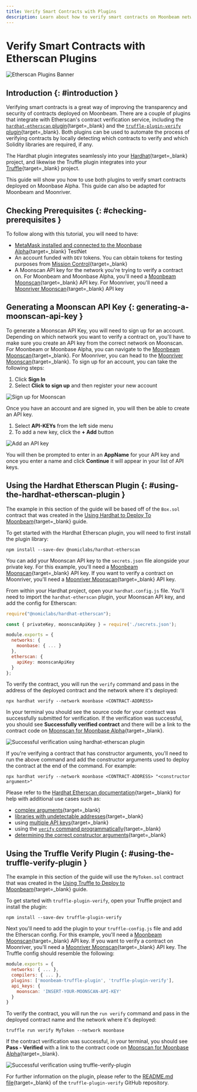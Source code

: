 ```yaml
---
title: Verify Smart Contracts with Plugins
description: Learn about how to verify smart contracts on Moonbeam networks using the Etherscan plugins made available by Hardhat and Truffle.
---
```


# Verify Smart Contracts with Etherscan Plugins

![Etherscan Plugins Banner](/images/builders/build/eth-api/verify-contracts/etherscan-plugins/plugins-banner.png)

## Introduction {: #introduction } 

Verifying smart contracts is a great way of improving the transparency and security of contracts deployed on Moonbeam. There are a couple of plugins that integrate with Etherscan's contract verification service, including the [`hardhat-etherscan` plugin](https://hardhat.org/plugins/nomiclabs-hardhat-etherscan.html){target=_blank} and the [`truffle-plugin-verify` plugin](https://github.com/rkalis/truffle-plugin-verify){target=_blank}. Both plugins can be used to automate the process of verifying contracts by locally detecting which contracts to verify and which Solidity libraries are required, if any.

The Hardhat plugin integrates seamlessly into your [Hardhat](https://hardhat.org/){target=_blank} project, and likewise the Truffle plugin integrates into your [Truffle](https://trufflesuite.com/){target=_blank} project.

This guide will show you how to use both plugins to verify smart contracts deployed on Moonbase Alpha. This guide can also be adapted for Moonbeam and Moonriver.

## Checking Prerequisites {: #checking-prerequisites }

To follow along with this tutorial, you will need to have:

- [MetaMask installed and connected to the Moonbase Alpha](/tokens/connect/metamask/){target=_blank} TestNet
- An account funded with `DEV` tokens. You can obtain tokens for testing purposes from [Mission Control](/builders/get-started/moonbase/#get-tokens/){target=_blank}
- A Moonscan API key for the network you're trying to verify a contract on. For Moonbeam and Moonbase Alpha, you'll need a [Moonbeam Moonscan](https://moonscan.io/){target=_blank} API key. For Moonriver, you'll need a [Moonriver Moonscan](https://moonriver.moonscan.io/){target=_blank} API key

## Generating a Moonscan API Key {: generating-a-moonscan-api-key }

To generate a Moonscan API Key, you will need to sign up for an account. Depending on which network you want to verify a contract on, you'll have to make sure you create an API key from the correct network on Moonscan. For Moonbeam or Moonbase Alpha, you can navigate to the [Moonbeam Moonscan](https://moonscan.io/){target=_blank}. For Moonriver, you can head to the [Moonriver Moonscan](https://moonriver.moonscan.io/){target=_blank}. To sign up for an account, you can take the following steps:

1. Click **Sign In**
2. Select **Click to sign up** and then register your new account

![Sign up for Moonscan](/images/builders/build/eth-api/verify-contracts/etherscan-plugins/plugins-1.png)

Once you have an account and are signed in, you will then be able to create an API key. 

1. Select **API-KEYs** from the left side menu
2. To add a new key, click the **+ Add** button

![Add an API key](/images/builders/build/eth-api/verify-contracts/etherscan-plugins/plugins-2.png)

You will then be prompted to enter in an **AppName** for your API key and once you enter a name and click **Continue** it will appear in your list of API keys. 

## Using the Hardhat Etherscan Plugin {: #using-the-hardhat-etherscan-plugin }

The example in this section of the guide will be based off of the `Box.sol` contract that was created in the [Using Hardhat to Deploy To Moonbeam](/builders/build/eth-api/dev-env/hardhat/){target=_blank} guide. 

To get started with the Hardhat Etherscan plugin, you will need to first install the plugin library:

```
npm install --save-dev @nomiclabs/hardhat-etherscan
```

You can add your Moonscan API key to the `secrets.json` file alongside your private key. For this example, you'll need a [Moonbeam Moonscan](https://moonscan.io/){target=_blank} API key. If you want to verify a contract on Moonriver, you'll need a [Moonriver Moonscan](https://moonriver.moonscan.io/){target=_blank} API key.

From within your Hardhat project, open your `hardhat.config.js` file. You'll need to import the `hardhat-etherscan` plugin, your Moonscan API key, and add the config for Etherscan:

```js
require("@nomiclabs/hardhat-etherscan");

const { privateKey, moonscanApiKey } = require('./secrets.json');

module.exports = {
  networks: {
    moonbase: { ... }
  },
  etherscan: {
    apiKey: moonscanApiKey
  }
};
```

To verify the contract, you will run the `verify` command and pass in the address of the deployed contract and the network where it's deployed:

```
npx hardhat verify --network moonbase <CONTRACT-ADDRESS>
```

In your terminal you should see the source code for your contract was successfully submitted for verification. If the verification was successful, you should see **Successfully verified contract** and there will be a link to the contract code on [Moonscan for Moonbase Alpha](https://moonbase.moonscan.io/){target=_blank}.

![Successful verification using hardhat-etherscan plugin](/images/builders/build/eth-api/verify-contracts/etherscan-plugins/plugins-3.png)

If you're verifying a contract that has constructor arguments, you'll need to run the above command and add the constructor arguments used to deploy the contract at the end of the command. For example:

```
npx hardhat verify --network moonbase <CONTRACT-ADDRESS> "<constructor argument>"
```

Please refer to the [Hardhat Etherscan documentation](https://hardhat.org/plugins/nomiclabs-hardhat-etherscan.html){target=_blank} for help with additional use cases such as:

- [complex arguments](https://hardhat.org/plugins/nomiclabs-hardhat-etherscan.html#complex-arguments){target=_blank} 
- [libraries with undetectable addresses](https://hardhat.org/plugins/nomiclabs-hardhat-etherscan.html#libraries-with-undetectable-addresses){target=_blank}
- using [multiple API keys](https://hardhat.org/plugins/nomiclabs-hardhat-etherscan.html#multiple-api-keys-and-alternative-block-explorers){target=_blank} 
- using the [`verify` command programmatically](https://hardhat.org/plugins/nomiclabs-hardhat-etherscan.html#using-programmatically){target=_blank}
- [determining the correct constructor arguments](https://info.etherscan.com/determine-correct-constructor-argument-during-source-code-verification-on-etherscan/){target=_blank}

## Using the Truffle Verify Plugin {: #using-the-truffle-verify-plugin }

The example in this section of the guide will use the `MyToken.sol` contract that was created in the [Using Truffle to Deploy to Moonbeam](/builders/build/eth-api/dev-env/truffle/){target=_blank} guide.

To get started with `truffle-plugin-verify`, open your Truffle project and install the plugin:

```
npm install --save-dev truffle-plugin-verify
```

Next you'll need to add the plugin to your `truffle-config.js` file and add the Etherscan config. For this example, you'll need a [Moonbeam Moonscan](https://moonscan.io/){target=_blank} API key. If you want to verify a contract on Moonriver, you'll need a [Moonriver Moonscan](https://moonriver.moonscan.io/){target=_blank} API key. The Truffle config should resemble the following:

```js
module.exports = {
  networks: { ... },
  compilers: { ... },
  plugins: ['moonbeam-truffle-plugin', 'truffle-plugin-verify'],
  api_keys: {
    moonscan: 'INSERT-YOUR-MOONSCAN-API-KEY'
  }
}
```

To verify the contract, you will run the `run verify` command and pass in the deployed contract name and the network where it's deployed:

```
truffle run verify MyToken --network moonbase
```

If the contract verification was successful, in your terminal, you should see **Pass - Verified** with a link to the contract code on [Moonscan for Moonbase Alpha](https://moonbase.moonscan.io/){target=_blank}.

![Successful verification using truffle-verify-plugin](/images/builders/build/eth-api/verify-contracts/etherscan-plugins/plugins-4.png)

For further information on the plugin, please refer to the [README.md file](https://github.com/rkalis/truffle-plugin-verify#readme){target=_blank} of the `truffle-plugin-verify` GitHub repository.
